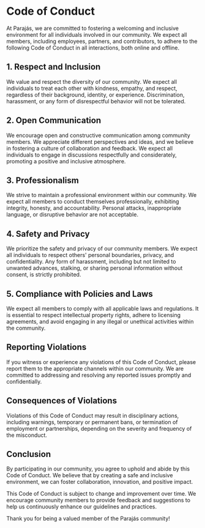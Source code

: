 # Code of Conduct

At Parajás, we are committed to fostering a welcoming and inclusive environment for all individuals involved in our community. We expect all members, including employees, partners, and contributors, to adhere to the following Code of Conduct in all interactions, both online and offline.

## 1. Respect and Inclusion

We value and respect the diversity of our community. We expect all individuals to treat each other with kindness, empathy, and respect, regardless of their background, identity, or experience. Discrimination, harassment, or any form of disrespectful behavior will not be tolerated.

## 2. Open Communication

We encourage open and constructive communication among community members. We appreciate different perspectives and ideas, and we believe in fostering a culture of collaboration and feedback. We expect all individuals to engage in discussions respectfully and considerately, promoting a positive and inclusive atmosphere.

## 3. Professionalism

We strive to maintain a professional environment within our community. We expect all members to conduct themselves professionally, exhibiting integrity, honesty, and accountability. Personal attacks, inappropriate language, or disruptive behavior are not acceptable.

## 4. Safety and Privacy

We prioritize the safety and privacy of our community members. We expect all individuals to respect others' personal boundaries, privacy, and confidentiality. Any form of harassment, including but not limited to unwanted advances, stalking, or sharing personal information without consent, is strictly prohibited.

## 5. Compliance with Policies and Laws

We expect all members to comply with all applicable laws and regulations. It is essential to respect intellectual property rights, adhere to licensing agreements, and avoid engaging in any illegal or unethical activities within the community.

## Reporting Violations

If you witness or experience any violations of this Code of Conduct, please report them to the appropriate channels within our community. We are committed to addressing and resolving any reported issues promptly and confidentially.

## Consequences of Violations

Violations of this Code of Conduct may result in disciplinary actions, including warnings, temporary or permanent bans, or termination of employment or partnerships, depending on the severity and frequency of the misconduct.

## Conclusion

By participating in our community, you agree to uphold and abide by this Code of Conduct. We believe that by creating a safe and inclusive environment, we can foster collaboration, innovation, and positive impact.

This Code of Conduct is subject to change and improvement over time. We encourage community members to provide feedback and suggestions to help us continuously enhance our guidelines and practices.

Thank you for being a valued member of the Parajás community!